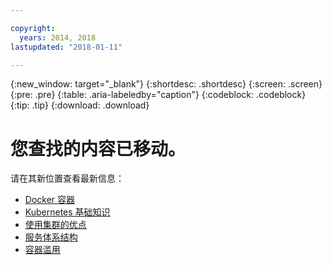 ```yaml
---

copyright:
  years: 2014, 2018
lastupdated: "2018-01-11"

---
```


{:new_window: target="_blank"}
{:shortdesc: .shortdesc}
{:screen: .screen}
{:pre: .pre}
{:table: .aria-labeledby="caption"}
{:codeblock: .codeblock}
{:tip: .tip}
{:download: .download}


# 您查找的内容已移动。

请在其新位置查看最新信息：
 - [Docker 容器](cs_tech.html#docker_containers)
 - [Kubernetes 基础知识](cs_tech.html#kubernetes_basics)
 - [使用集群的优点](cs_why.html#benefits)
 - [服务体系结构](cs_tech.html#architecture)
 - [容器滥用](cs_why.html#terms)
